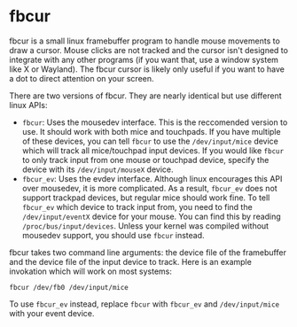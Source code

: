 # fbcur

fbcur is a small linux framebuffer program to handle mouse movements to draw a
cursor. Mouse clicks are not tracked and the cursor isn't designed to integrate
with any other programs (if you want that, use a window system like X or
Wayland). The fbcur cursor is likely only useful if you want to have a dot to
direct attention on your screen.

There are two versions of fbcur. They are nearly identical but use different
linux APIs:
- `fbcur`: Uses the mousedev interface. This is the reccomended version to use.
    It should work with both mice and touchpads. If you have multiple of these
    devices, you can tell `fbcur` to use the `/dev/input/mice` device which
    will track all mice/touchpad input devices. If you would like `fbcur` to
    only track input from one mouse or touchpad device, specify the device with
    its `/dev/input/mouseX` device.
- `fbcur_ev`: Uses the evdev interface. Although linux encourages this API over
    mousedev, it is more complicated. As a result, `fbcur_ev` does not support
    trackpad devices, but regular mice should work fine. To tell `fbcur_ev`
    which device to track input from, you need to find the `/dev/input/eventX`
    device for your mouse. You can find this by reading
    `/proc/bus/input/devices`. Unless your kernel was compiled without mousedev
    support, you should use `fbcur` instead.

fbcur takes two command line arguments: the device file of the framebuffer and
the device file of the input device to track. Here is an example invokation
which will work on most systems:
```
fbcur /dev/fb0 /dev/input/mice
```
To use `fbcur_ev` instead, replace `fbcur` with `fbcur_ev` and
`/dev/input/mice` with your event device.
